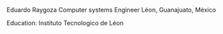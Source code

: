 Eduardo Raygoza
Computer systems Engineer
Léon, Guanajuato, México

Education: Instituto Tecnologico de Léon